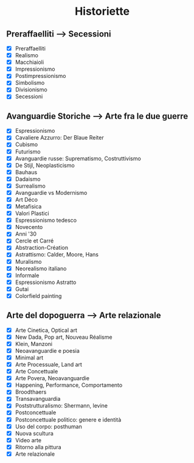 <h1 align="center">
  <br>
  Historiette
</h1>

## Preraffaelliti —> Secessioni

- [x] Preraffaelliti
- [x] Realismo
- [x] Macchiaioli
- [x] Impressionismo
- [x] Postimpressionismo
- [x] Simbolismo
- [x] Divisionismo
- [x] Secessioni  

## Avanguardie Storiche —> Arte fra le due guerre

- [x] Espressionismo
- [x] Cavaliere Azzurro: Der Blaue Reiter
- [x] Cubismo
- [x] Futurismo
- [x] Avanguardie russe: Suprematismo, Costruttivismo
- [x] De Stijl, Neoplasticismo
- [x] Bauhaus
- [x] Dadaismo
- [x] Surrealismo
- [x] Avanguardie vs Modernismo
- [x] Art Déco
- [x] Metafisica
- [x] Valori Plastici
- [x] Espressionismo tedesco
- [x] Novecento
- [x] Anni '30
- [x] Cercle et Carré
- [x] Abstraction-Création
- [x] Astrattismo: Calder, Moore, Hans
- [x] Muralismo
- [x] Neorealismo italiano
- [x] Informale
- [x] Espressionismo Astratto
- [x] Gutai
- [x] Colorfield painting

## Arte del dopoguerra —> Arte relazionale

- [x] Arte Cinetica, Optical art
- [x] New Dada, Pop art, Nouveau Réalisme
- [x] Klein, Manzoni
- [x] Neoavanguardie e poesia
- [x] Minimal art
- [x] Arte Processuale, Land art
- [x] Arte Concettuale
- [x] Arte Povera, Neoavanguardie
- [x] Happening, Performance, Comportamento
- [x] Broodthaers
- [x] Transavanguardia
- [x] Poststrutturalismo: Shermann, levine
- [x] Postconcettuale
- [x] Postconcettuale politico: genere e identità
- [x] Uso del corpo: posthuman
- [x] Nuova scultura
- [x] Video arte
- [x] Ritorno alla pittura
- [x] Arte relazionale
